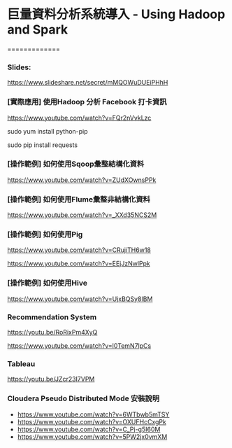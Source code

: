 # 巨量資料分析系統導入 - Using Hadoop and Spark
=============

### Slides:
https://www.slideshare.net/secret/mMQOWuDUEiPHhH

### [實際應用] 使用Hadoop 分析 Facebook 打卡資訊
https://www.youtube.com/watch?v=FQr2nVvkLzc

sudo yum install python-pip

sudo pip install requests

### [操作範例] 如何使用Sqoop彙整結構化資料
https://www.youtube.com/watch?v=ZUdXOwnsPPk

### [操作範例] 如何使用Flume彙整非結構化資料
https://www.youtube.com/watch?v=_XXd35NCS2M

### [操作範例] 如何使用Pig
https://www.youtube.com/watch?v=CRujiTH6w18

https://www.youtube.com/watch?v=EEjJzNwlPpk

### [操作範例] 如何使用Hive
https://www.youtube.com/watch?v=UjxBQSy8IBM

### Recommendation System

https://youtu.be/RoRixPm4XyQ

https://www.youtube.com/watch?v=l0TemN7lpCs

### Tableau
https://youtu.be/JZcr23I7VPM

### Cloudera Pseudo Distributed Mode 安裝說明
- https://www.youtube.com/watch?v=6WTbwb5mTSY
- https://www.youtube.com/watch?v=OXUFHcCxgPk
- https://www.youtube.com/watch?v=C_Pj-g5I60M
- https://www.youtube.com/watch?v=5PW2jx0vmXM

